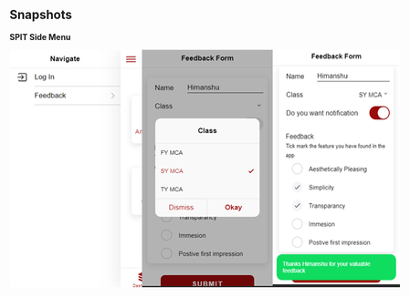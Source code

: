## Snapshots

**SPIT Side Menu**

<p style="display:flex; justify-content:space-around">
    <img src="https://github.com/killerone/Ionic-MP/blob/SPIT-SideMenu/snapshots/sidemenu1.png">
    <img src="https://github.com/killerone/Ionic-MP/blob/SPIT-SideMenu/snapshots/sidemenu2.png">
    <img src="https://github.com/killerone/Ionic-MP/blob/SPIT-SideMenu/snapshots/sidemenu3.png">
</p>
